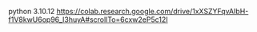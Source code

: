 python 3.10.12
https://colab.research.google.com/drive/1xXSZYFqvAIbH-f1V8kwU6op96_I3huyA#scrollTo=6cxw2eP5c12I
